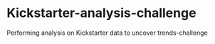 # Kickstarter-analysis-challenge
Performing analysis on Kickstarter data to uncover trends-challenge
